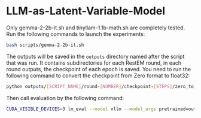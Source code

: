 # LLM-as-Latent-Variable-Model

Only gemma-2-2b-it.sh and tinyllam-1.1b-math.sh are completely tested.
Run the following commands to launch the experiments:

```bash
bash scripts/gemma-2-2b-it.sh
```

The outputs will be saved in the `outputs` directory named after the script that was run.
It contains subdirectories for each RestEM round, in each round outputs, the checkpoint of each epoch is saved. You need to run the following command to convert the checkpoint from Zero format to float32:

```bash
python outputs/[SCRIPT_NAME]/round-[NUMBER]/checkpoint-[STEPS]/zero_to_fp32.py outputs/[SCRIPT_NAME]/round-[NUMBER]/checkpoint-[STEPS] outputs/[SCRIPT_NAME]/round-[NUMBER]/checkpoint-[STEPS]/
```

Then call evaluation by the following command:

```bash
CUDA_VISIBLE_DEVICES=3 lm_eval --model vllm --model_args pretrained=outputs/[SCRIPT_NAME]/round-[NUMBER]/checkpoint-[STEPS] --task gsm8k --batch_size auto --output_path outputs/[SCRIPT_NAME]/round-[NUMBER]/checkpoint-[STEPS] -accuracy --log_samples
```
